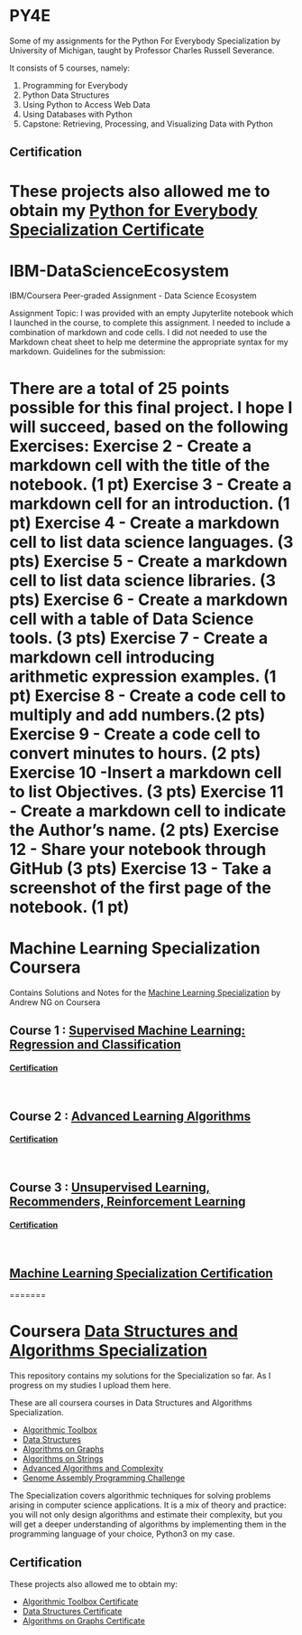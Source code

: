 # PY4E
Some of my assignments for the Python For Everybody Specialization by University of Michigan, taught by Professor Charles Russell Severance.

It consists of 5 courses, namely:
1. Programming for Everybody
2. Python Data Structures
3. Using Python to Access Web Data
4. Using Databases with Python
5. Capstone: Retrieving, Processing, and Visualizing Data with Python

## Certification
These projects also allowed me to obtain my <a href="https://www.coursera.org/account/accomplishments/specialization/certificate/QW7JDZP2WCRV">Python for Everybody Specialization Certificate</a> 
=======
# IBM-DataScienceEcosystem
IBM/Coursera Peer-graded Assignment - Data Science Ecosystem

Assignment Topic:
I was provided with an empty Jupyterlite notebook which I launched in the course, to complete this assignment. I needed to include a combination of markdown and code cells. I did not needed to use the Markdown cheat sheet to help me determine the appropriate syntax for my markdown.
Guidelines for the submission:

There are a total of 25 points possible for this final project.
I hope I will succeed, based on the following Exercises:
Exercise 2 - Create a markdown cell with the title of the notebook. (1 pt)
Exercise 3 - Create a markdown cell for an introduction. (1 pt)
Exercise 4 - Create a markdown cell to list data science languages. (3 pts)
Exercise 5 - Create a markdown cell to list data science libraries. (3 pts)
Exercise 6 - Create a markdown cell with a table of Data Science tools. (3 pts)
Exercise 7 - Create a markdown cell introducing arithmetic expression examples. (1 pt)
Exercise 8 - Create a code cell to multiply and add numbers.(2 pts)
Exercise 9 - Create a code cell to convert minutes to hours. (2 pts)
Exercise 10 -Insert a markdown cell to list Objectives. (3 pts)
Exercise 11 - Create a markdown cell to indicate the Author’s name. (2 pts)
Exercise 12 - Share your notebook through GitHub (3 pts)
Exercise 13 - Take a screenshot of the first page of the notebook. (1 pt)
=======
# Machine Learning Specialization Coursera


Contains Solutions and Notes for the [Machine Learning Specialization](https://www.coursera.org/specializations/machine-learning-introduction/?utm_medium=coursera&utm_source=home-page&utm_campaign=mlslaunch2022IN) by Andrew NG on Coursera 

## Course 1 : [Supervised Machine Learning: Regression and Classification ](https://www.coursera.org/learn/machine-learning?specialization=machine-learning-introduction)

#### [Certification](https://www.coursera.org/account/accomplishments/certificate/W8CAUJ349ATM) 

<br/>

## Course 2 : [Advanced Learning Algorithms](https://www.coursera.org/learn/advanced-learning-algorithms?specialization=machine-learning-introduction)

#### [Certification](https://www.coursera.org/account/accomplishments/certificate/DGERNQ47S2TD) 

<br/>

## Course 3 : [Unsupervised Learning, Recommenders, Reinforcement Learning](https://www.coursera.org/learn/unsupervised-learning-recommenders-reinforcement-learning)

#### [Certification](https://www.coursera.org/account/accomplishments/certificate/E3UDLPNRT6DD) 

<br/>

## [Machine Learning Specialization Certification](https://www.coursera.org/account/accomplishments/specialization/certificate/N2ED7MZSDCXY)



=======
# Coursera [Data Structures and Algorithms Specialization](https://www.coursera.org/specializations/data-structures-algorithms)

This repository contains my solutions for the Specialization so far. As I progress on my studies I upload them here.

These are all coursera courses in Data Structures and Algorithms Specialization.
- [Algorithmic Toolbox](https://www.coursera.org/learn/algorithmic-toolbox)
- [Data Structures](https://www.coursera.org/learn/data-structures)
- [Algorithms on Graphs](https://www.coursera.org/learn/algorithms-on-graphs)
- [Algorithms on Strings](https://www.coursera.org/learn/algorithms-on-strings)
- [Advanced Algorithms and Complexity](https://www.coursera.org/learn/advanced-algorithms-and-complexity)
- [Genome Assembly Programming Challenge](https://www.coursera.org/learn/assembling-genomes)

The Specialization covers algorithmic techniques for solving problems arising in computer science applications. It is a mix of theory and practice: you will not only design algorithms and estimate their complexity, but you will get a deeper understanding of algorithms by implementing them in the programming language of your choice, Python3 on my case.

## Certification
These projects also allowed me to obtain my:
- <a href="https://www.coursera.org/account/accomplishments/certificate/PZ46ZV6TXQPF">Algorithmic Toolbox Certificate</a>
- <a href="https://www.coursera.org/account/accomplishments/certificate/57W9AGETFND2">Data Structures Certificate</a>
- <a href="https://www.coursera.org/account/accomplishments/certificate/WVUM7XRUVTW4">Algorithms on Graphs Certificate</a>
